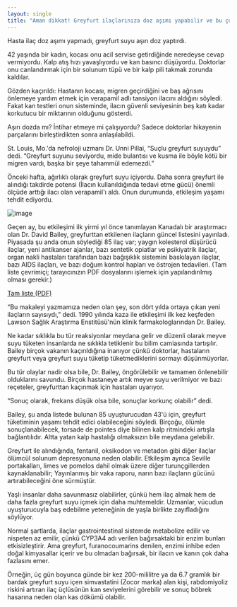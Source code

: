 ```yaml
---
layout: single
title: "Aman dikkat! Greyfurt ilaçlarınıza doz aşımı yapabilir ve bu çok tehlikeli"
---
```

Hasta ilaç doz aşımı yapmadı, greyfurt suyu aşırı doz yaptırdı.

42 yaşında bir kadın, kocası onu acil servise getirdiğinde neredeyse cevap vermiyordu. Kalp atış hızı yavaşlıyordu ve kan basıncı düşüyordu. Doktorlar onu canlandırmak için bir solunum tüpü ve bir kalp pili takmak zorunda kaldılar.

Gözden kaçırıldı: Hastanın kocası, migren geçirdiğini ve baş ağrısını önlemeye yardım etmek için verapamil adlı tansiyon ilacını aldığını söyledi. Fakat kan testleri onun sisteminde, ilacın güvenli seviyesinin beş katı kadar korkutucu bir miktarının olduğunu gösterdi.

Aşırı dozda mı? İntihar etmeye mi çalışıyordu? Sadece doktorlar hikayenin parçalarını birleştirdikten sonra anlaşılabildi.

St. Louis, Mo.'da nefroloji uzmanı Dr. Unni Pillai, “Suçlu greyfurt suyuydu” dedi. “Greyfurt suyunu seviyordu, mide bulantısı ve kusma ile böyle kötü bir migren vardı, başka bir şeye tahammül edemezdi.”

Önceki hafta, ağırlıklı olarak greyfurt suyu içiyordu. Daha sonra greyfurt ile alındığı takdirde potensi (İlacın kullanıldığında tedavi etme gücü) önemli ölçüde arttığı ilacı olan verapamil'ı aldı. Onun durumunda, etkileşim yaşamı tehdit ediyordu.

![image](https://cdn-img.health.com/sites/default/files/styles/master_4_3/public/1493662802/7-health-benefits-of-grapefruit-video.jpg?itok=nFLsEXxj)

Geçen ay, bu etkileşimi ilk yirmi yıl önce tanımlayan Kanadalı bir araştırmacı olan Dr. David Bailey, greyfurttan etkilenen ilaçların güncel listesini yayınladı. Piyasada şu anda onun söylediği 85 ilaç var; yaygın kolesterol düşürücü ilaçlar, yeni antikanser ajanlar, bazı sentetik opiatlar ve psikiyatrik ilaçlar, organ nakli hastaları tarafından bazı bağışıklık sistemini baskılayan ilaçlar, bazı AIDS ilaçları, ve bazı doğum kontrol hapları ve östrojen tedavileri. (Tam liste çevrimiçi; tarayıcınızın PDF dosyalarını işlemek için yapılandırılmış olması gerekir.)

[Tam liste (PDF)](https://bit.ly/18pBf7G)

“Bu makaleyi yazmamıza neden olan şey, son dört yılda ortaya çıkan yeni ilaçların sayısıydı,” dedi. 1990 yılında kaza ile etkileşimi ilk kez keşfeden Lawson Sağlık Araştırma Enstitüsü'nün klinik farmakologlarından Dr. Bailey.

Ne kadar sıklıkla bu tür reaksiyonlar meydana gelir ve düzenli olarak meyve suyu tüketen insanlarda ne sıklıkla tetiklenir bu bilim camiasında tartışılır. Bailey birçok vakanın kaçırıldığına inanıyor çünkü doktorlar, hastaların greyfurt veya greyfurt suyu tüketip tüketmediklerini sormayı düşünmüyorlar.

Bu tür olaylar nadir olsa bile, Dr. Bailey, öngörülebilir ve tamamen önlenebilir olduklarını savundu. Birçok hastaneye artık meyve suyu verilmiyor ve bazı reçeteler, greyfurttan kaçınmak için hastaları uyarıyor.

“Sonuç olarak, frekans düşük olsa bile, sonuçlar korkunç olabilir” dedi.

Bailey, şu anda listede bulunan 85 uyuşturucudan 43'ü için, greyfurt tüketiminin yaşamı tehdit edici olabileceğini söyledi. Birçoğu, ölümle sonuçlanabilecek, torsade de pointes diye bilinen kalp ritmindeki artışla bağlantılıdır. Altta yatan kalp hastalığı olmaksızın bile meydana gelebilir.

Greyfurt ile alındığında, fentanil, oksikodon ve metadon gibi diğer ilaçlar ölümcül solunum depresyonuna neden olabilir. Etkileşim ayrıca Seville portakalları, limes ve pomelos dahil olmak üzere diğer turunçgillerden kaynaklanabilir; Yayınlanmış bir vaka raporu, narın bazı ilaçların gücünü artırabileceğini öne sürmüştür.

Yaşlı insanlar daha savunmasız olabilirler, çünkü hem ilaç almak hem de daha fazla greyfurt suyu içmek için daha muhtemeldir. Uzmanlar, vücudun uyuşturucuyla baş edebilme yeteneğinin de yaşla birlikte zayıfladığını söylüyor.

Normal şartlarda, ilaçlar gastrointestinal sistemde metabolize edilir ve nispeten az emilir, çünkü CYP3A4 adı verilen bağırsaktaki bir enzim bunları etkisizleştirir. Ama greyfurt, furanocoumarins denilen, enzimi inhibe eden doğal kimyasallar içerir ve bu olmadan bağırsak, bir ilacın ve kanın çok daha fazlasını emer.

Örneğin, üç gün boyunca günde bir kez 200-mililitre ya da 6.7 gramlık bir bardak greyfurt suyu içen simvastatini (Zocor marka) alan kişi, rabdomiyoliz riskini artıran ilaç üçlüsünün kan seviyelerini görebilir ve sonuç böbrek hasarına neden olan kas dökümü olabilir.
